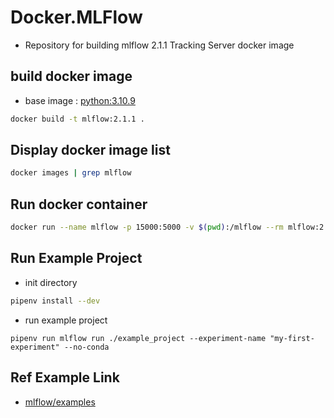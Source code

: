 # Docker.MLFlow

- Repository for building mlflow 2.1.1 Tracking Server docker image

## build docker image

- base image : [python:3.10.9](<https://hub.docker.com/layers/library/python/3.10.9/images/sha256-08dfb526b02f1b849ca4ce479b51f100448053a67b64905a63dcdad2fe6802c5?context=explore>)

```bash
docker build -t mlflow:2.1.1 .
```

## Display docker image list

```bash
docker images | grep mlflow
```

## Run docker container

```bash
docker run --name mlflow -p 15000:5000 -v $(pwd):/mlflow --rm mlflow:2.1.1
```

## Run Example Project

- init directory

```bash
pipenv install --dev
```

- run example project

```base
pipenv run mlflow run ./example_project --experiment-name "my-first-experiment" --no-conda
```

## Ref Example Link
 - [mlflow/examples](<https://github.com/mlflow/mlflow/tree/branch-1.30/examples>)